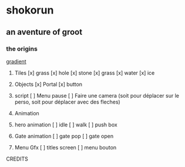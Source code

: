 # shokorun
## an aventure of groot
### the origins

[gradient](https://love2d.org/wiki/Gradients)

1. Tiles
  [x] grass
  [x] hole
  [x] stone
  [x] grass
  [x] water
  [x] ice
	
	
2. Objects
  [x] Portal
  [x] button

3. script
  [ ] Menu pause
  [ ] Faire une camera (soit pour déplacer sur le perso, soit pour déplacer avec des fleches)
	
4. Animation
  1. hero animation
    [ ] idle
    [ ] walk
    [ ] push box
  2. Gate animation
    [ ] gate pop
    [ ] gate open

5. Menu Gfx
 [ ] titles screen
 [ ] menu bouton 


CREDITS

